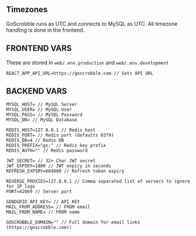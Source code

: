 ## Timezones
GoScrobble runs as UTC and connects to MySQL as UTC. All timezone handling is done in the frontend.

## FRONTEND VARS
These are stored in `web/.env.production` and `web/.env.development`

    REACT_APP_API_URL=https://goscrobble.com // Sets API URL


## BACKEND VARS
    MYSQL_HOST= // MySQL Server
    MYSQL_USER= // MySQL User
    MYSQL_PASS= // MySQL Password
    MYSQL_DB= // MySQL Database

    REDIS_HOST=127.0.0.1 // Redis host
    REDIS_PORT= // Redis port (defaults 6379)
    REDIS_DB=4 // Redis DB
    REDIS_PREFIX="gs:" // Redis key prefix
    REDIS_AUTH="" // Redis password

    JWT_SECRET= // 32+ Char JWT secret
    JWT_EXPIRY=1800 // JWT expiry in seconds
    REFRESH_EXPIRY=604800 // Refresh token expiry

    REVERSE_PROXIES=127.0.0.1 // Comma separated list of servers to ignore for IP logs
    PORT=42069 // Server port

    SENDGRID_API_KEY= // API KEY
    MAIL_FROM_ADDRESS= // FROM email
    MAIL_FROM_NAME= // FROM name

    GOSCROBBLE_DOMAIN="" // Full domain for email links (https://goscrobble.com))
